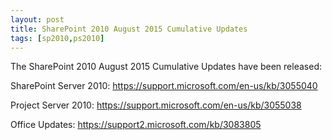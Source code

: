 ```yaml
---
layout: post
title: SharePoint 2010 August 2015 Cumulative Updates
tags: [sp2010,ps2010]
---
```


The SharePoint 2010 August 2015 Cumulative Updates have been released:

SharePoint Server 2010: <https://support.microsoft.com/en-us/kb/3055040>

Project Server 2010: <https://support.microsoft.com/en-us/kb/3055038>

Office Updates: <https://support2.microsoft.com/kb/3083805>